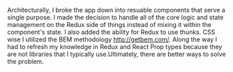 Architecturally, I broke the app down into resuable components that serve a single purpose. I made the decision to handle all of the core logic and state management on the Redux side of things instead of mixing it within the component's state. I also added the ability for Redux to use thunks. CSS wise I utilized the BEM methodology http://getbem.com/.
Along the way I had to refresh my knowledge in Redux and React Prop types because they are not libraries that I typically use.Ultimately, there are better ways to solve the problem.